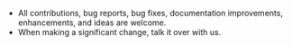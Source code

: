 * All contributions, bug reports, bug fixes, documentation improvements, enhancements, and ideas are welcome.
* When making a significant change, talk it over with us.
